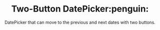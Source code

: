 <h1 align="center">Two-Button DatePicker:penguin:</h1>


<p align="center">DatePicker that can move to the previous and next dates with two buttons.</p>